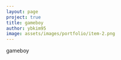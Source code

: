 ```yaml
---
layout: page
project: true
title: gameboy
author: ybkim95
image: assets/images/portfolio/item-2.png
---
```


gameboy